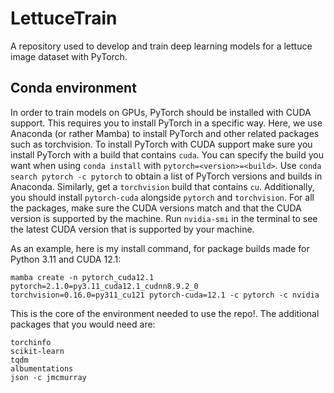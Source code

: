 # LettuceTrain

A repository used to develop and train deep learning models for a lettuce image dataset with PyTorch.

## Conda environment
In order to train models on GPUs, PyTorch should be installed with CUDA support. This requires you to install PyTorch in a specific way.
Here, we use Anaconda (or rather Mamba) to install PyTorch and other related packages such as torchvision.
To install PyTorch with CUDA support make sure you install PyTorch with a build that contains `cuda`.
You can specify the build you want when using `conda install` with `pytorch=<version>=<build>`.
Use `conda search pytorch -c pytorch` to obtain a list of PyTorch versions and builds in Anaconda.
Similarly, get a `torchvision` build that contains `cu`. Additionally, you should install `pytorch-cuda` alongside `pytorch` and `torchvision`.
For all the packages, make sure the CUDA versions match and that the CUDA version is supported by the machine.
Run `nvidia-smi` in the terminal to see the latest CUDA version that is supported by your machine.

As an example, here is my install command, for package builds made for Python 3.11 and CUDA 12.1:
```
mamba create -n pytorch_cuda12.1 pytorch=2.1.0=py3.11_cuda12.1_cudnn8.9.2_0 torchvision=0.16.0=py311_cu121 pytorch-cuda=12.1 -c pytorch -c nvidia
```
This is the core of the environment needed to use the repo!. The additional packages that you would need are:
```
torchinfo
scikit-learn
tqdm
albumentations
json -c jmcmurray
```
